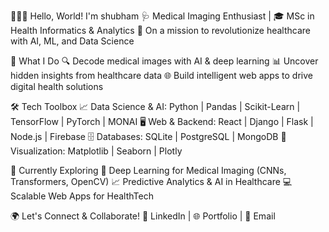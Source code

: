 👨‍⚕️✨ Hello, World! I'm shubham 
🩺 Medical Imaging Enthusiast | 🎓 MSc in Health Informatics & Analytics
🚀 On a mission to revolutionize healthcare with AI, ML, and Data Science

🔬 What I Do
🔍 Decode medical images with AI & deep learning
📊 Uncover hidden insights from healthcare data
🌐 Build intelligent web apps to drive digital health solutions

🛠️ Tech Toolbox
📈 Data Science & AI: Python | Pandas | Scikit-Learn | TensorFlow | PyTorch | MONAI
🖥️ Web & Backend: React | Django | Flask | Node.js | Firebase
🗄️ Databases: SQLite | PostgreSQL | MongoDB
🎨 Visualization: Matplotlib | Seaborn | Plotly

🚀 Currently Exploring
🧠 Deep Learning for Medical Imaging (CNNs, Transformers, OpenCV)
📈 Predictive Analytics & AI in Healthcare
💻 Scalable Web Apps for HealthTech

🌍 Let's Connect & Collaborate!
💼 LinkedIn | 🌐 Portfolio | 📧 Email
